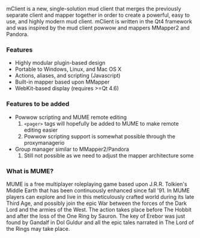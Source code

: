 mClient is a new, single-solution mud client that merges the previously separate client and mapper together in order to create a powerful, easy to use, and highly modern mud client. mClient is written in the Qt4 framework and was inspired by the mud client powwow and mappers MMapper2 and Pandora.

### Features ###
  * Highly modular plugin-based design
  * Portable to Windows, Linux, and Mac OS X
  * Actions, aliases, and scripting (Javascript)
  * Built-in mapper based upon MMapper
  * WebKit-based display (requires >=Qt 4.6)

### Features to be added ###
  * Powwow scripting and MUME remote editing
    1. `<pager>` tags will hopefully be added to MUME to make remote editing easier
    1. Powwow scripting support is somewhat possible through the proxymanagerio
  * Group manager similar to MMapper2/Pandora
    1. Still not possible as we need to adjust the mapper architecture some

### What is MUME? ###
MUME is a free multiplayer roleplaying game based upon J.R.R. Tolkien's Middle Earth that has been continuously enhanced since fall '91. In MUME players can explore and live in this meticulously crafted world during its late Third Age, and possibly join the epic War between the forces of the Dark Lord and the armies of the West. The action takes place before The Hobbit and after the loss of the One Ring by Sauron. The key of Erebor was just found by Gandalf in Dol Guldur and all the epic tales narrated in The Lord of the Rings may take place.
